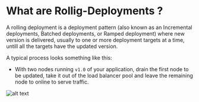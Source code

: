 # What are Rollig-Deployments ?
A rolling deployment is a deployment pattern (also known as an Incremental deployments, Batched deployments, or Ramped deployment) where new version is delivered, usually to one or more deployment targets at a time, untill all the targets have the updated version.

A typical process looks something like this:

* With two nodes running ```v1.0``` of your application, drain the first node to be updated, take it out of the load balancer pool and leave the remaining node to online to serve traffic.

![alt text](images/1.png "Title Text")
